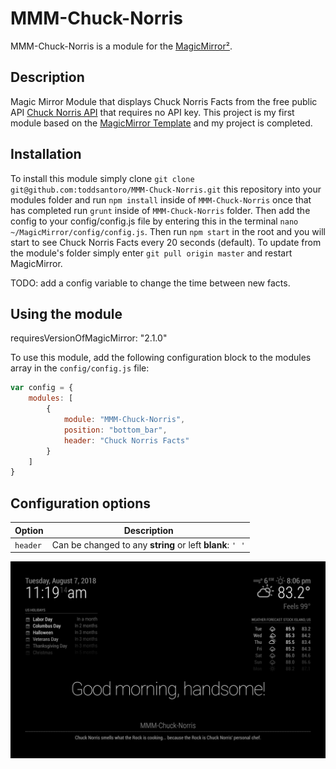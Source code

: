 # MMM-Chuck-Norris

MMM-Chuck-Norris is a module for the [MagicMirror²](https://github.com/MichMich/MagicMirror/).

## Description
Magic Mirror Module that displays Chuck Norris Facts from the free public API [Chuck Norris API](https://api.chucknorris.io/) that requires no API key. This project is my first module based on the [MagicMirror Template](https://github.com/roramirez/MagicMirror-Module-Template) and my project is completed.

## Installation
To install this module simply clone `git clone git@github.com:toddsantoro/MMM-Chuck-Norris.git` this repository into your modules folder and run `npm install` inside of `MMM-Chuck-Norris` once that has completed run `grunt` inside of `MMM-Chuck-Norris` folder. Then add the config to your config/config.js file by entering this in the terminal `nano ~/MagicMirror/config/config.js`. Then run `npm start` in the root and you will start to see Chuck Norris Facts every 20 seconds (default). To update from the module's folder simply enter `git pull origin master` and restart MagicMirror.

TODO: add a config variable to change the time between new facts.

## Using the module

requiresVersionOfMagicMirror: "2.1.0"

To use this module, add the following configuration block to the modules array in the `config/config.js` file:
```js
var config = {
    modules: [
        {
            module: "MMM-Chuck-Norris",
            position: "bottom_bar",
            header: "Chuck Norris Facts"
        }
    ]
}
```

## Configuration options

| Option           | Description
|----------------- |-----------
|```header```| Can be changed to any **string** or left **blank**: ```' '``` |

![alt text](/assets/img/screenshot.png "Screen Shot for MMM-Chuck-Norris")

